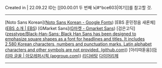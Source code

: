 Created in | 22.09.22
ID는 [[00.00.01 두 번째 뇌#^bce603|여기]]를 참고할 것.

---

[Noto Sans Korean]([Noto Sans Korean - Google Fonts](https://fonts.google.com/noto/specimen/Noto+Sans+KR))
[EBS 훈민정음 새론체]([EBS 소개 | EBS](https://about.ebs.co.kr/kor/organization/font?tabVal=hunminsaeron))
[GMarket Sans]([G마켓 - Gmarket Sans](http://company.gmarket.co.kr/company/about/company/company--font.asp))
[검은고딕]([zesstype/Black-Han-Sans: Black Han Sans has been designed to emphasize square shapes as a font for headlines and titles. It includes 2,580 Korean characters, numbers and punctuation marks. Latin alphabet characters and other symbols are not provided. (github.com)](https://github.com/zesstype/Black-Han-Sans))
[아리따돋움]([아리따 글꼴 | 아모레퍼시픽 (apgroup.com)](https://www.apgroup.com/int/ko/about-us/visual-identity/arita-typeface/arita-typeface.html))
[리디바탕](https://ridicorp.com/ridibatang/)
[다이어리체](http://www.earlyfont.com/portfolio/EARLYFONT_DIARY)


---

